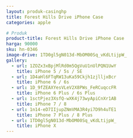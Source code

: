 ```yaml
---
layout: produk-casinghp
title: Forest Hills Drive iPhone Case
categories: apple

# Produk
product-title: Forest Hills Drive iPhone Case
harga: 90000
sku: hn-0346
image-drive: 1TD0gl5gN013d-MbOM00Sq_vKdLtijpW_
gallery:
  - url: 1ZOZx3xBpjMlRd0m5QgVuU1nUlPQN1UwY
    title: iPhone 5 / 5s / SE
  - url: 1D4aHl6FTqRW13uKa59Ckjh1zjlljxBcr
    title: iPhone 6 / 6s
  - url: 1D_9fZEAXYesVLeV2X8PWs_FeRCuqccFR
    title: iPhone 6 Plus / 6s Plus
  - url: 1sctPjez3XsfQ-wXK4j73wyApiCnXr1AB
    title: iPhone 7 / 8
  - url: 1n14-eD7IIjupZNmVMA3R4yi7D9h4uTE1
    title: iPhone 7 Plus / 8 Plus
  - url: 1TD0gl5gN013d-MbOM00Sq_vKdLtijpW_
    title: iPhone X
---
```

